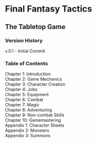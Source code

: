# Final Fantasy Tactics
## The Tabletop Game

### Version History  
v.0.1 - Initial Commit

### Table of Contents  
Chapter 1: Introduction  
Chapter 2: Game Mechanics  
Chapter 3: Character Creation  
Chapter 4: Jobs  
Chapter 5: Equipment  
Chapter 6: Combat  
Chapter 7: Magic  
Chapter 8: Adventuring  
Chapter 9: Non-combat Skills  
Chapter 10: Gamemastering  
Appendix 1: Character Sheets  
Appendix 2: Monsters  
Appendix 3: Summons  
